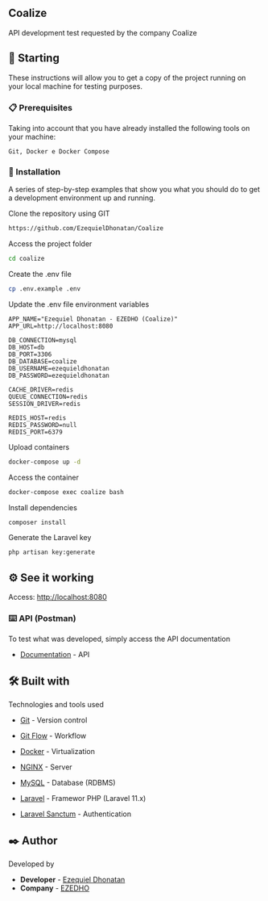 ## Coalize

API development test requested by the company Coalize

## 🚀 Starting

These instructions will allow you to get a copy of the project running on your local machine for testing purposes.

### 📋 Prerequisites

Taking into account that you have already installed the following tools on your machine:

```
Git, Docker e Docker Compose
```

### 🔧 Installation

A series of step-by-step examples that show you what you should do to get a development environment up and running.

Clone the repository using GIT

```sh
https://github.com/EzequielDhonatan/Coalize
```

Access the project folder

```sh
cd coalize
```

Create the .env file
```sh
cp .env.example .env
```

Update the .env file environment variables
```dosini
APP_NAME="Ezequiel Dhonatan - EZEDHO (Coalize)"
APP_URL=http://localhost:8080

DB_CONNECTION=mysql
DB_HOST=db
DB_PORT=3306
DB_DATABASE=coalize
DB_USERNAME=ezequieldhonatan
DB_PASSWORD=ezequieldhonatan

CACHE_DRIVER=redis
QUEUE_CONNECTION=redis
SESSION_DRIVER=redis

REDIS_HOST=redis
REDIS_PASSWORD=null
REDIS_PORT=6379
```

Upload containers
```sh
docker-compose up -d
```

Access the container
```sh
docker-compose exec coalize bash
```

Install dependencies
```sh
composer install
```

Generate the Laravel key
```sh
php artisan key:generate
```



## ⚙️ See it working
Access: [http://localhost:8080](http://localhost:8080)

### ⌨️ API (Postman)

To test what was developed, simply access the API documentation

* [Documentation](https://www.postman.com/ezequieldhonatan/workspace/coalize-api/overview) - API



## 🛠️ Built with

Technologies and tools used

* [Git](https://git-scm.com/doc) - Version control

* [Git Flow](https://www.atlassian.com/br/git/tutorials/comparing-workflows/gitflow-workflow) - Workflow

* [Docker](https://docs.docker.com/) - Virtualization

* [NGINX](https://docs.nginx.com/) - Server

* [MySQL](https://dev.mysql.com/doc/) - Database (RDBMS)

* [Laravel](https://laravel.com/docs/11.x) - Framewor PHP (Laravel 11.x)

* [Laravel Sanctum](https://laravel.com/docs/11.x/sanctum) - Authentication



## ✒️ Author

Developed by

* **Developer** - [Ezequiel Dhonatan](https://github.com/EequielDhonatan)
* **Company** - [EZEDHO](https://github.com/EZEDHO)

